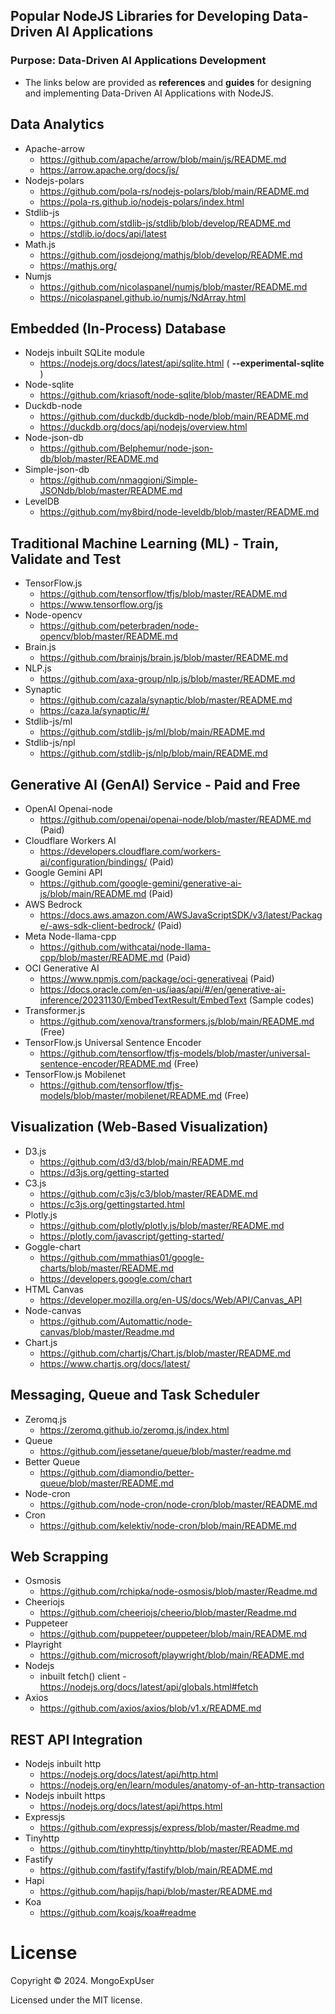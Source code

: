 ## Popular NodeJS Libraries for Developing Data-Driven AI Applications

### Purpose: Data-Driven AI Applications Development                                                                                          
- The links below are provided as <strong>references</strong> and <strong>guides</strong> for designing and implementing Data-Driven AI Applications with NodeJS.
    
 
## Data Analytics 
- Apache-arrow 
  * https://github.com/apache/arrow/blob/main/js/README.md
  * https://arrow.apache.org/docs/js/<br>
- Nodejs-polars
  * https://github.com/pola-rs/nodejs-polars/blob/main/README.md
  * https://pola-rs.github.io/nodejs-polars/index.html
- Stdlib-js
  * https://github.com/stdlib-js/stdlib/blob/develop/README.md
  * https://stdlib.io/docs/api/latest
- Math.js
  * https://github.com/josdejong/mathjs/blob/develop/README.md
  * https://mathjs.org/
- Numjs
  * https://github.com/nicolaspanel/numjs/blob/master/README.md
  * https://nicolaspanel.github.io/numjs/NdArray.html
  

## Embedded (In-Process) Database
- Nodejs inbuilt SQLite module
  * https://nodejs.org/docs/latest/api/sqlite.html  ( <strong> --experimental-sqlite </strong> )
- Node-sqlite
  * https://github.com/kriasoft/node-sqlite/blob/master/README.md
- Duckdb-node
  * https://github.com/duckdb/duckdb-node/blob/main/README.md
  * https://duckdb.org/docs/api/nodejs/overview.html
- Node-json-db
  * https://github.com/Belphemur/node-json-db/blob/master/README.md
- Simple-json-db
  * https://github.com/nmaggioni/Simple-JSONdb/blob/master/README.md
- LevelDB
  * https://github.com/my8bird/node-leveldb/blob/master/README.md


## Traditional Machine Learning (ML) - Train, Validate and Test
- TensorFlow.js
  * https://github.com/tensorflow/tfjs/blob/master/README.md
  * https://www.tensorflow.org/js
- Node-opencv
  * https://github.com/peterbraden/node-opencv/blob/master/README.md
- Brain.js
  * https://github.com/brainjs/brain.js/blob/master/README.md
- NLP.js
  * https://github.com/axa-group/nlp.js/blob/master/README.md
- Synaptic
  * https://github.com/cazala/synaptic/blob/master/README.md
  * https://caza.la/synaptic/#/
- Stdlib-js/ml
  * https://github.com/stdlib-js/ml/blob/main/README.md
- Stdlib-js/npl
  * https://github.com/stdlib-js/nlp/blob/main/README.md


## Generative AI (GenAI) Service - Paid and Free
- OpenAI Openai-node
  * https://github.com/openai/openai-node/blob/master/README.md (Paid)
- Cloudflare Workers AI
  * https://developers.cloudflare.com/workers-ai/configuration/bindings/ (Paid)
- Google Gemini API
  * https://github.com/google-gemini/generative-ai-js/blob/main/README.md (Paid)
- AWS Bedrock
  * https://docs.aws.amazon.com/AWSJavaScriptSDK/v3/latest/Package/-aws-sdk-client-bedrock/ (Paid)
- Meta Node-llama-cpp
  * https://github.com/withcatai/node-llama-cpp/blob/master/README.md (Paid)
- OCI Generative AI
  * https://www.npmjs.com/package/oci-generativeai (Paid)
  * https://docs.oracle.com/en-us/iaas/api/#/en/generative-ai-inference/20231130/EmbedTextResult/EmbedText (Sample codes) 
- Transformer.js
  * https://github.com/xenova/transformers.js/blob/main/README.md (Free)
- TensorFlow.js Universal Sentence Encoder 
  * https://github.com/tensorflow/tfjs-models/blob/master/universal-sentence-encoder/README.md (Free)
- TensorFlow.js Mobilenet
  * https://github.com/tensorflow/tfjs-models/blob/master/mobilenet/README.md (Free)



## Visualization (Web-Based Visualization)
- D3.js
  * https://github.com/d3/d3/blob/main/README.md
  * https://d3js.org/getting-started
- C3.js
  * https://github.com/c3js/c3/blob/master/README.md
  * https://c3js.org/gettingstarted.html
- Plotly.js
  * https://github.com/plotly/plotly.js/blob/master/README.md
  * https://plotly.com/javascript/getting-started/
- Goggle-chart
  * https://github.com/mmathias01/google-charts/blob/master/README.md
  * https://developers.google.com/chart
- HTML Canvas
  * https://developer.mozilla.org/en-US/docs/Web/API/Canvas_API
- Node-canvas
  * https://github.com/Automattic/node-canvas/blob/master/Readme.md
- Chart.js
  * https://github.com/chartjs/Chart.js/blob/master/README.md
  * https://www.chartjs.org/docs/latest/
 
    


## Messaging, Queue and Task Scheduler
- Zeromq.js
  * https://zeromq.github.io/zeromq.js/index.html
- Queue
  * https://github.com/jessetane/queue/blob/master/readme.md
- Better Queue
  * https://github.com/diamondio/better-queue/blob/master/README.md
- Node-cron
  * https://github.com/node-cron/node-cron/blob/master/README.md
- Cron
  * https://github.com/kelektiv/node-cron/blob/main/README.md


## Web Scrapping
- Osmosis
  * https://github.com/rchipka/node-osmosis/blob/master/Readme.md
- Cheeriojs
  * https://github.com/cheeriojs/cheerio/blob/master/Readme.md
- Puppeteer
  * https://github.com/puppeteer/puppeteer/blob/main/README.md
- Playright
  * https://github.com/microsoft/playwright/blob/main/README.md
- Nodejs
  * inbuilt fetch() client - https://nodejs.org/docs/latest/api/globals.html#fetch
- Axios
  * https://github.com/axios/axios/blob/v1.x/README.md


## REST API Integration
- Nodejs inbuilt http
  * https://nodejs.org/docs/latest/api/http.html
  * https://nodejs.org/en/learn/modules/anatomy-of-an-http-transaction
- Nodejs inbuilt https
  * https://nodejs.org/docs/latest/api/https.html
- Expressjs
  * https://github.com/expressjs/express/blob/master/Readme.md
- Tinyhttp
  * https://github.com/tinyhttp/tinyhttp/blob/master/README.md
- Fastify
  * https://github.com/fastify/fastify/blob/main/README.md
- Hapi
  * https://github.com/hapijs/hapi/blob/master/README.md
- Koa
  * https://github.com/koajs/koa#readme




# License

Copyright © 2024. MongoExpUser

Licensed under the MIT license.
